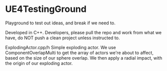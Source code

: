 # UE4TestingGround
Playground to test out ideas, and break if we need to.

Developed in C++. Developers, please pull the repo and work from what we have, do NOT push a clean project unless instructed to.

ExplodingActor.cpp/h
Simple exploding actor. We use ComponentOverlapMulti to get the array of actors we're about to affect, based on the size of our sphere overlap.
We then apply a radial impact, with the origin of our exploding actor.
